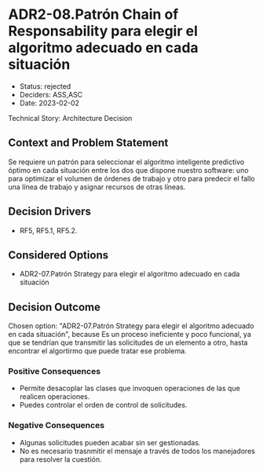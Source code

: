 # ADR2-08.Patrón Chain of Responsability para elegir el algoritmo adecuado en cada situación

* Status: rejected
* Deciders: ASS,ASC
* Date: 2023-02-02

Technical Story: Architecture Decision

## Context and Problem Statement

Se requiere un patrón para seleccionar el algoritmo inteligente predictivo óptimo en cada situación entre los dos que dispone nuestro software: uno para optimizar el volumen de órdenes de trabajo y otro para predecir el fallo una línea de trabajo y asignar recursos de otras líneas.

## Decision Drivers

* RF5, RF5.1, RF5.2.

## Considered Options

* ADR2-07.Patrón Strategy para elegir el algoritmo adecuado en cada situación

## Decision Outcome

Chosen option: "ADR2-07.Patrón Strategy para elegir el algoritmo adecuado en cada situación", because Es un proceso ineficiente y poco funcional, ya que se tendrían que transmitir las solicitudes de un elemento a otro, hasta encontrar el algortirmo que puede tratar ese problema.

### Positive Consequences

* Permite desacoplar las clases que invoquen operaciones de las que realicen operaciones.
* Puedes controlar el orden de control de solicitudes.

### Negative Consequences

* Algunas solicitudes pueden acabar sin ser gestionadas.
* No es necesario trasnmitir el mensaje a través de todos los manejadores para resolver la cuestión.
